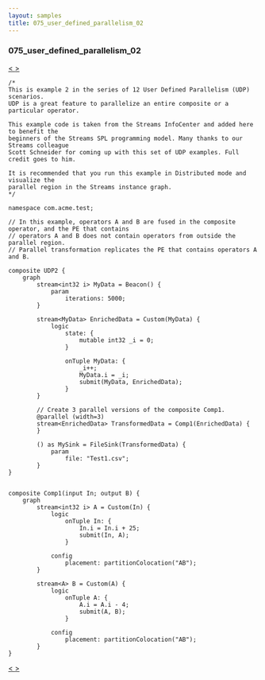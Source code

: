 ```yaml
---
layout: samples
title: 075_user_defined_parallelism_02
---
```


### 075_user_defined_parallelism_02

<div class="sampleNav"><a class="button" href="/sx43/samples/spl-for-beginner/074_user_defined_parallelism_01_com_acme_test_UDP1_spl/"> < </a><a class="button" href="/sx43/samples/spl-for-beginner/076_user_defined_parallelism_03_com_acme_test_UDP3_spl/"> > </a>
</div>

~~~~~~
/*
This is example 2 in the series of 12 User Defined Parallelism (UDP) scenarios.
UDP is a great feature to parallelize an entire composite or a particular operator.

This example code is taken from the Streams InfoCenter and added here to benefit the
beginners of the Streams SPL programming model. Many thanks to our Streams colleague
Scott Schneider for coming up with this set of UDP examples. Full credit goes to him.

It is recommended that you run this example in Distributed mode and visualize the
parallel region in the Streams instance graph.
*/

namespace com.acme.test;

// In this example, operators A and B are fused in the composite operator, and the PE that contains 
// operators A and B does not contain operators from outside the parallel region.
// Parallel transformation replicates the PE that contains operators A and B.

composite UDP2 {
	graph
		stream<int32 i> MyData = Beacon() {
			param
				iterations: 5000; 
		}

		stream<MyData> EnrichedData = Custom(MyData) {
			logic
				state: {
					mutable int32 _i = 0;
				}
				
				onTuple MyData: {
					_i++;
					MyData.i = _i;
					submit(MyData, EnrichedData);
				}
		}

		// Create 3 parallel versions of the composite Comp1.		
		@parallel (width=3)
		stream<EnrichedData> TransformedData = Comp1(EnrichedData) {
		}
		
		() as MySink = FileSink(TransformedData) {
			param
				file: "Test1.csv";
		}		
}


composite Comp1(input In; output B) {
	graph
		stream<int32 i> A = Custom(In) {
			logic
				onTuple In: {
					In.i = In.i + 25;
					submit(In, A);
				}
				
			config
				placement: partitionColocation("AB");
		}
		
		stream<A> B = Custom(A) {
			logic
				onTuple A: {
					A.i = A.i - 4;
					submit(A, B);
				}
				
			config
				placement: partitionColocation("AB");		
		}
}
~~~~~~

<div class="sampleNav"><a class="button" href="/sx43/samples/spl-for-beginner/074_user_defined_parallelism_01_com_acme_test_UDP1_spl/"> < </a><a class="button" href="/sx43/samples/spl-for-beginner/076_user_defined_parallelism_03_com_acme_test_UDP3_spl/"> > </a>
</div>

